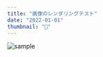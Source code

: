 ```yaml
---
title: "画像のレンダリングテスト"
date: "2022-01-01"
thumbnail: "👸"
---
```


![sample](/images/posts/images-test/sample.jpeg)
